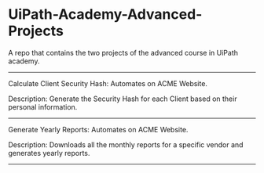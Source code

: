 # UiPath-Academy-Advanced-Projects
A repo that contains the two projects of the advanced course in UiPath academy.

________________________________________________________________________________________________________


Calculate Client Security Hash: Automates on ACME Website.

Description: Generate the Security Hash for each Client based on their personal information.

________________________________________________________________________________________________________


Generate Yearly Reports: Automates on ACME Website.

Description: Downloads all the monthly reports for a specific vendor and generates yearly reports.

________________________________________________________________________________________________________